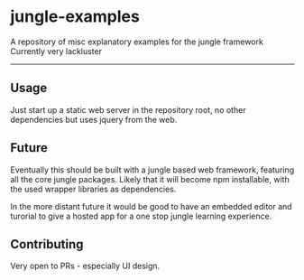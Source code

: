 # jungle-examples

A repository of misc explanatory examples for the jungle framework
Currently very lackluster

---

## Usage

Just start up a static web server in the repository root, no other dependencies but uses jquery from the web.

## Future

Eventually this should be built with a jungle based web framework, featuring all the core jungle packages. 
Likely that it will become npm installable, with the used wrapper libraries as dependencies.

In the more distant future it would be good to have an embedded editor and turorial to give a hosted app for a one stop jungle learning experience.

## Contributing

Very open to PRs - especially UI design.
